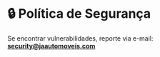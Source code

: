 # 🔒 Política de Segurança

Se encontrar vulnerabilidades, reporte via e-mail: **security@jaautomoveis.com**
